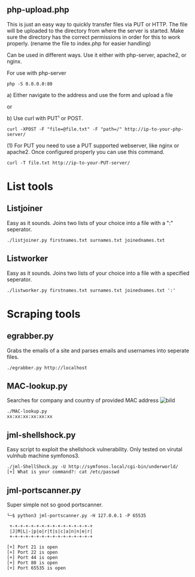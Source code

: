 ## php-upload.php
This is just an easy way to quickly transfer files via PUT or HTTP. The file will be uploaded to the directory from where the server is started. Make sure the directory has the correct permissions in order for this to work properly. (rename the file to index.php for easier handling)

Can be used in different ways.
Use it either with php-server, apache2, or nginx.

For use with php-server
```
php -S 0.0.0.0:80
```
a) Either navigate to the address and use the form and upload a file

or

b) Use curl with PUT¹ or POST.
```
curl -XPOST -F "file=@file.txt" -F "path=/" http://ip-to-your-php-server/
```
(1) For PUT you need to use a PUT supported webserver, like nginx or apache2. Once configured properly you can use this command.
```
curl -T file.txt http://ip-to-your-PUT-server/
```
# List tools

## Listjoiner
Easy as it sounds. Joins two lists of your choice into a file with a ":" seperator. 
```
./listjoiner.py firstnames.txt surnames.txt joinednames.txt
```
## Listworker
Easy as it sounds. Joins two lists of your choice into a file with a specified seperator.
```
./listworker.py firstnames.txt surnames.txt joinednames.txt ':'
```

# Scraping tools

## egrabber.py
Grabs the emails of a site and parses emails and usernames into seperate files.
```
./egrabber.py http://localhost
```

## MAC-lookup.py
Searches for company and country of provided MAC address
![bild](https://user-images.githubusercontent.com/123998153/228343138-110a744d-e8f4-4a04-9a2e-2f614a5803ce.png)
```
./MAC-lookup.py 
xx:xx:xx:xx:xx:xx
```

## jml-shellshock.py
Easy script to exploit the shellshock vulnerability. Only tested on virutal vulnhub machine symfonos3.
```
./jml-ShellShock.py -U http://symfonos.local/cgi-bin/underworld/
[+] What is your command?: cat /etc/passwd
```

## jml-portscanner.py
Super simple not so good portscanner.
```
└─$ python3 jml-portscanner.py -H 127.0.0.1 -P 65535

 +-+-+-+-+-+-+-+-+-+-+-+-+-+-+-+
 |J|M|L|-|p|o|r|t|s|c|a|n|n|e|r|
 +-+-+-+-+-+-+-+-+-+-+-+-+-+-+-+

[+] Port 21 is open
[+] Port 22 is open
[+] Port 44 is open
[+] Port 80 is open
[+] Port 65535 is open
```